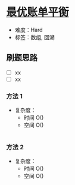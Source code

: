 # [最优账单平衡](https://leetcode-cn.com/problems/optimal-account-balancing/)

- 难度：Hard
- 标签：数组, 回溯

## 刷题思路

- [ ] xx
- [ ] xx

### 方法 1

- 复杂度：
    - 时间 O()
    - 空间 O()

``` js

```

### 方法 2

- 复杂度：
    - 时间 O()
    - 空间 O()

``` js

```
